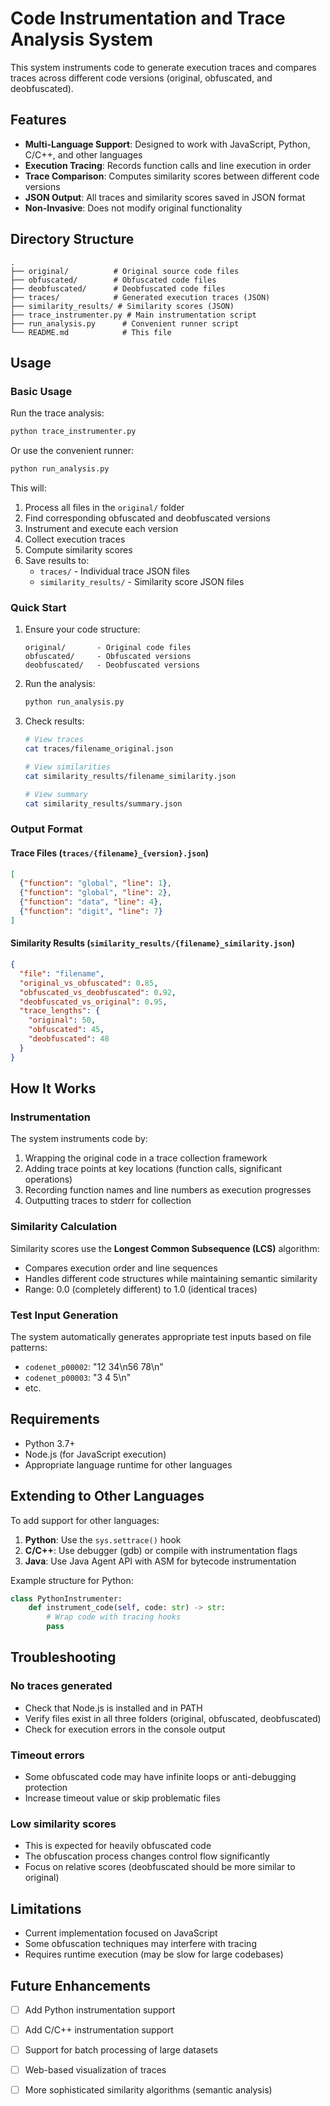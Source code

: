 # Code Instrumentation and Trace Analysis System

This system instruments code to generate execution traces and compares traces across different code versions (original, obfuscated, and deobfuscated).

## Features

- **Multi-Language Support**: Designed to work with JavaScript, Python, C/C++, and other languages
- **Execution Tracing**: Records function calls and line execution in order
- **Trace Comparison**: Computes similarity scores between different code versions
- **JSON Output**: All traces and similarity scores saved in JSON format
- **Non-Invasive**: Does not modify original functionality

## Directory Structure

```
.
├── original/          # Original source code files
├── obfuscated/        # Obfuscated code files
├── deobfuscated/      # Deobfuscated code files
├── traces/            # Generated execution traces (JSON)
├── similarity_results/ # Similarity scores (JSON)
├── trace_instrumenter.py # Main instrumentation script
├── run_analysis.py      # Convenient runner script
└── README.md            # This file
```

## Usage

### Basic Usage

Run the trace analysis:

```bash
python trace_instrumenter.py
```

Or use the convenient runner:

```bash
python run_analysis.py
```

This will:
1. Process all files in the `original/` folder
2. Find corresponding obfuscated and deobfuscated versions
3. Instrument and execute each version
4. Collect execution traces
5. Compute similarity scores
6. Save results to:
   - `traces/` - Individual trace JSON files
   - `similarity_results/` - Similarity score JSON files

### Quick Start

1. Ensure your code structure:
   ```
   original/       - Original code files
   obfuscated/     - Obfuscated versions
   deobfuscated/   - Deobfuscated versions
   ```

2. Run the analysis:
   ```bash
   python run_analysis.py
   ```

3. Check results:
   ```bash
   # View traces
   cat traces/filename_original.json
   
   # View similarities
   cat similarity_results/filename_similarity.json
   
   # View summary
   cat similarity_results/summary.json
   ```

### Output Format

#### Trace Files (`traces/{filename}_{version}.json`)

```json
[
  {"function": "global", "line": 1},
  {"function": "global", "line": 2},
  {"function": "data", "line": 4},
  {"function": "digit", "line": 7}
]
```

#### Similarity Results (`similarity_results/{filename}_similarity.json`)

```json
{
  "file": "filename",
  "original_vs_obfuscated": 0.85,
  "obfuscated_vs_deobfuscated": 0.92,
  "deobfuscated_vs_original": 0.95,
  "trace_lengths": {
    "original": 50,
    "obfuscated": 45,
    "deobfuscated": 48
  }
}
```

## How It Works

### Instrumentation

The system instruments code by:
1. Wrapping the original code in a trace collection framework
2. Adding trace points at key locations (function calls, significant operations)
3. Recording function names and line numbers as execution progresses
4. Outputting traces to stderr for collection

### Similarity Calculation

Similarity scores use the **Longest Common Subsequence (LCS)** algorithm:
- Compares execution order and line sequences
- Handles different code structures while maintaining semantic similarity
- Range: 0.0 (completely different) to 1.0 (identical traces)

### Test Input Generation

The system automatically generates appropriate test inputs based on file patterns:
- `codenet_p00002`: "12 34\n56 78\n"
- `codenet_p00003`: "3 4 5\n"
- etc.

## Requirements

- Python 3.7+
- Node.js (for JavaScript execution)
- Appropriate language runtime for other languages

## Extending to Other Languages

To add support for other languages:

1. **Python**: Use the `sys.settrace()` hook
2. **C/C++**: Use debugger (gdb) or compile with instrumentation flags
3. **Java**: Use Java Agent API with ASM for bytecode instrumentation

Example structure for Python:

```python
class PythonInstrumenter:
    def instrument_code(self, code: str) -> str:
        # Wrap code with tracing hooks
        pass
```

## Troubleshooting

### No traces generated
- Check that Node.js is installed and in PATH
- Verify files exist in all three folders (original, obfuscated, deobfuscated)
- Check for execution errors in the console output

### Timeout errors
- Some obfuscated code may have infinite loops or anti-debugging protection
- Increase timeout value or skip problematic files

### Low similarity scores
- This is expected for heavily obfuscated code
- The obfuscation process changes control flow significantly
- Focus on relative scores (deobfuscated should be more similar to original)

## Limitations

- Current implementation focused on JavaScript
- Some obfuscation techniques may interfere with tracing
- Requires runtime execution (may be slow for large codebases)

## Future Enhancements

- [ ] Add Python instrumentation support
- [ ] Add C/C++ instrumentation support
- [ ] Support for batch processing of large datasets
- [ ] Web-based visualization of traces
- [ ] More sophisticated similarity algorithms (semantic analysis)

